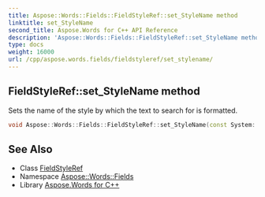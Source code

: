 ```yaml
---
title: Aspose::Words::Fields::FieldStyleRef::set_StyleName method
linktitle: set_StyleName
second_title: Aspose.Words for C++ API Reference
description: 'Aspose::Words::Fields::FieldStyleRef::set_StyleName method. Sets the name of the style by which the text to search for is formatted in C++.'
type: docs
weight: 16000
url: /cpp/aspose.words.fields/fieldstyleref/set_stylename/
---
```

## FieldStyleRef::set_StyleName method


Sets the name of the style by which the text to search for is formatted.

```cpp
void Aspose::Words::Fields::FieldStyleRef::set_StyleName(const System::String &value)
```

## See Also

* Class [FieldStyleRef](../)
* Namespace [Aspose::Words::Fields](../../)
* Library [Aspose.Words for C++](../../../)
